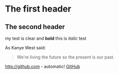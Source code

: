 # The first header
## The second header

my test is clear and **bold**
this is *italic* test

As Kanye West said:

> We're living the future so
> the present is our past.

http://github.com - automatic!
[GitHub](http://github.com)
